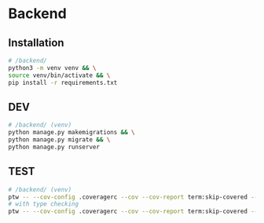 # Backend

## Installation
```bash
# /backend/
python3 -m venv venv && \
source venv/bin/activate && \
pip install -r requirements.txt
```

## DEV
```bash
# /backend/ (venv)
python manage.py makemigrations && \
python manage.py migrate && \
python manage.py runserver
```

## TEST
```bash
# /backend/ (venv)
ptw -- --cov-config .coveragerc --cov --cov-report term:skip-covered --flake8
# with type checking
ptw -- --cov-config .coveragerc --cov --cov-report term:skip-covered --flake8 --mypy
```
